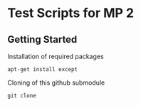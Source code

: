 # Test Scripts for MP 2

<h2>Getting Started</h2>

Installation of required packages<br>

```shell
apt-get install except
```

Cloning of this github submodule
```shell
git clone 
```


